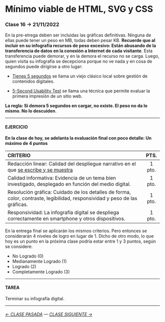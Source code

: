 # Mínimo viable de HTML, SVG y CSS

### Clase 16 → 21/11/2022

En la pre-etrega deben ser incluidas las gráficas definitivas. Ninguna de ellas puede tener un peso en MB, todas deben pesar KB. **Recuerde que al incluir en su infografía recursos de peso excesivo: Están abusando de la transferencia de datos en la conexión a Internet de cada visitante**. Esta transferencia puede demorar, y en la demora el recurso no se carga. Luego, quien visita su infografía se decepciona porque no ve nada y en cosa de segundos puede dirigirse a otro lugar:

- [Tienes 5 segundos](http://www.tienes5segundos.cl/) se llama un viejo clásico local sobre gestión de contenidos digitales. 

- [5-Second Usability Test](https://www.nngroup.com/videos/5-second-usability-test/) se llama una técnica que permite evaluar la primera impresión de un sitio web. 

**La regla: Si demora 5 segundos en cargar, no existe. El peso no da lo mismo. No lo descuiden**.

- - - - - - - - - - - 

#### EJERCICIO

**En la clase de hoy, se adelanta la evaluación final con poco detalle: Un máximo de 4 puntos** 

| CRITERIO | PTS.  |
|:---------|:-----:|
| Redacción linear: Calidad del despliegue narrativo en el que [se escribe y se muestra](https://www.youtube.com/watch?v=iEB3oILm-qQ&t=2010s) | 1 pto. |
| Calidad informativa: Evidencia de un tema bien investigado, desplegado en función del medio digital. | 1 pto. |
| Resolución gráfica: Cuidado de los detalles de forma, color, contraste, legibilidad, responsividad y peso de las gráficas. | 1 pto. |
| Responsividad: La infografía digital se despliega correctamente en smartphone y otros dispositivos. | 1 pto. |

En la entrega final se aplicarán los mismos criterios. Pero entonces se considerarán 4 niveles de logro en lugar de 1. Dicho de otro modo, lo que hoy es un punto en la próxima clase podría estar entre 1 y 3 puntos, según se considere:

- No Logrado (0)
- Medianamente Logrado (1)
- Logrado (2)
- Completamente Logrado (3)

- - - - - - - - - - - 

#### TAREA

Terminar su infografía digital.

- - - - - - - - - - -

###### [← CLASE PASADA](https://github.com/profesorfaco/dno075-2022-2/tree/main/clase-14) — [CLASE SIGUIENTE →](https://github.com/profesorfaco/dno075-2022-2/tree/main/clase-18)
